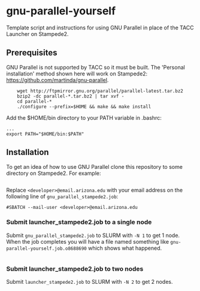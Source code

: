 # gnu-parallel-yourself
Template script and instructions for using GNU Parallel in place of the TACC Launcher on Stampede2.

## Prerequisites
GNU Parallel is not supported by TACC so it must be built. The 'Personal installation' method shown here will work on Stampede2: https://github.com/martinda/gnu-parallel.
```
    wget http://ftpmirror.gnu.org/parallel/parallel-latest.tar.bz2
    bzip2 -dc parallel-*.tar.bz2 | tar xvf -
    cd parallel-*
    ./configure --prefix=$HOME && make && make install
```
Add the $HOME/bin directory to your PATH variable in .bashrc:
```
...
export PATH="$HOME/bin:$PATH"
```

## Installation
To get an idea of how to use GNU Parallel clone this repository to some directory on Stampede2. For example:
```
```

Replace `<developer>@email.arizona.edu` with your email address on the following line of `gnu_parallel_stampede2.job`:
```
#SBATCH --mail-user <developer>@email.arizona.edu
```

### Submit launcher_stampede2.job to a single node
Submit `gnu_parallel_stampede2.job` to SLURM with `-N 1` to get 1 node. When the job completes you will have a file named something like `gnu-parallel-yourself.job.o8688690` which shows what happened.

```
```

### Submit launcher_stampede2.job to two nodes
Submit `launcher_stampede2.job` to SLURM with `-N 2` to get 2 nodes.

```
```


